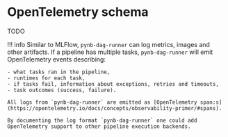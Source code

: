 # OpenTelemetry schema

TODO

!!! info
    Similar to MLFlow, `pynb-dag-runner` can log metrics, images and other artifacts.
    If a pipeline has multiple tasks, `pynb-dag-runner` will emit OpenTelemetry events describing:

    - what tasks ran in the pipeline,
    - runtimes for each task,
    - if tasks fail, information about exceptions, retries and timeouts,
    - task outcomes (success, failure).

    All logs from `pynb-dag-runner` are emitted as [OpenTelemetry span:s](https://opentelemetry.io/docs/concepts/observability-primer/#spans).

    By documenting the log format `pynb-dag-runner` one could add OpenTelemetry support to other pipeline execution backends.
